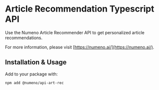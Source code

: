 # Article Recommendation Typescript API

Use the Numeno Article Recommender API to get personalized article recommendations.

For more information, please visit [https://numeno.ai/](https://numeno.ai/).

## Installation & Usage

Add to your package with:

```sh
npm add @numeno/api-art-rec
```
